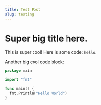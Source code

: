 ```yaml
---
title: Test Post
slug: testing
---
```


# Super big title here.

This is super cool! Here is some code: `hello`.

Another big cool code block:
```go
package main

import "fmt"

func main() {
  fmt.Println("Hello World")
}
```
